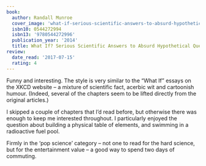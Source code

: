 ```yaml
---
book:
  author: Randall Munroe
  cover_image: 'what-if-serious-scientific-answers-to-absurd-hypothetical-questions.jpg'
  isbn10: 0544272994
  isbn13: '9780544272996'
  publication_year: '2014'
  title: What If? Serious Scientific Answers to Absurd Hypothetical Questions
review:
  date_read: '2017-07-15'
  rating: 4
---
```


Funny and interesting. The style is very similar to the “What If” essays on the XKCD website – a mixture of scientific fact, acerbic wit and cartoonish humour. (Indeed, several of the chapters seem to be lifted directly from the original articles.)

I skipped a couple of chapters that I’d read before, but otherwise there was enough to keep me interested throughout. I particularly enjoyed the question about building a physical table of elements, and swimming in a radioactive fuel pool.

Firmly in the ‘pop science’ category – not one to read for the hard science, but for the entertainment value – a good way to spend two days of commuting.
